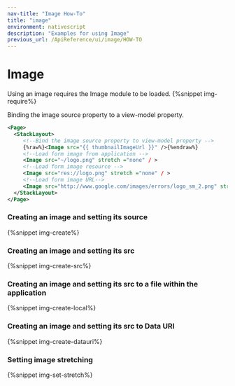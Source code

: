 ```yaml
---
nav-title: "Image How-To"
title: "image"
environment: nativescript
description: "Examples for using Image"
previous_url: /ApiReference/ui/image/HOW-TO
---
```

# Image
Using an image requires the Image module to be loaded.
{%snippet img-require%}

Binding the image source property to a view-model property.
``` XML
<Page>
  <StackLayout>
     <!--Bind the image source property to view-model property -->
     {%raw%}<Image src="{{ thumbnailImageUrl }}" />{%endraw%}
     <!--Load form image from application -->
     <Image src="~/logo.png" stretch ="none" / > 
     <!--Load form image resource -->
     <Image src="res://logo.png" stretch ="none" / > 
     <!--Load form image URL-->
     <Image src="http://www.google.com/images/errors/logo_sm_2.png" stretch ="none" /> 
  </StackLayout>
</Page>
```
### Creating an image and setting its source
{%snippet img-create%}

### Creating an image and setting its src
{%snippet img-create-src%}

### Creating an image and setting its src to a file within the application
{%snippet img-create-local%}

### Creating an image and setting its src to Data URI
{%snippet img-create-datauri%}

### Setting image stretching
{%snippet img-set-stretch%}
